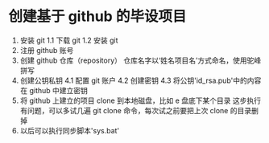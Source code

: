 # 创建基于 github 的毕设项目

1. 安装 git
   1.1 下载 git
   1.2 安装 git
2. 注册 github 账号
3. 创建 github 仓库（repository）
   仓库名字以‘姓名项目名’方式命名，使用驼峰拼写
4. 创建公钥私钥
   4.1 配置 git 账户
   4.2 创建密钥
   4.3 将公钥'id_rsa.pub'中的内容在 github 中建立密钥
5. 将 github 上建立的项目 clone 到本地磁盘，比如 e 盘底下某个目录
   这步执行有问题，可以多试几遍 git clone 命令，每次试之前要把上次 clone 的目录删掉
6. 以后可以执行同步脚本'sys.bat'
